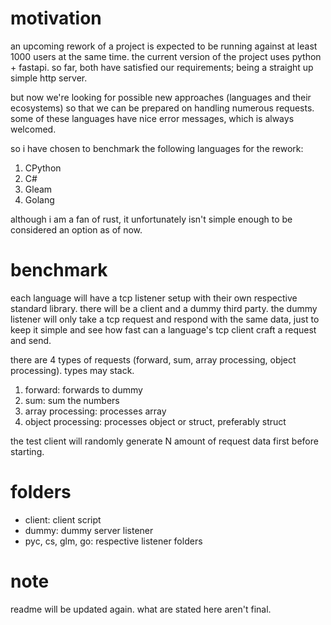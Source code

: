 # motivation
an upcoming rework of a project is expected to be running against at least 1000 users at the same time. the current version of the project uses python + fastapi. so far, both have satisfied our requirements; being a straight up simple http server.

but now we're looking for possible new approaches (languages and their ecosystems) so that we can be prepared on handling numerous requests. some of these languages have nice error messages, which is always welcomed. 

so i have chosen to benchmark the following languages for the rework:
1. CPython
2. C#
3. Gleam
4. Golang

although i am a fan of rust, it unfortunately isn't simple enough to be considered an option as of now.

# benchmark
each language will have a tcp listener setup with their own respective standard library. there will be a client and a dummy third party. the dummy listener will only take a tcp request and respond with the same data, just to keep it simple and see how fast can a language's tcp client craft a request and send.

there are 4 types of requests (forward, sum, array processing, object processing). types may stack.
1. forward: forwards to dummy
2. sum: sum the numbers
3. array processing: processes array
4. object processing: processes object or struct, preferably struct

the test client will randomly generate N amount of request data first before starting.

# folders
- client: client script
- dummy: dummy server listener
- pyc, cs, glm, go: respective listener folders

# note
readme will be updated again. what are stated here aren't final.
